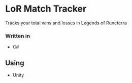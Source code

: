 # LoR Match Tracker
 Tracks your total wins and losses in Legends of Runeterra
 
### Written in
* C#

## Using
* Unity

